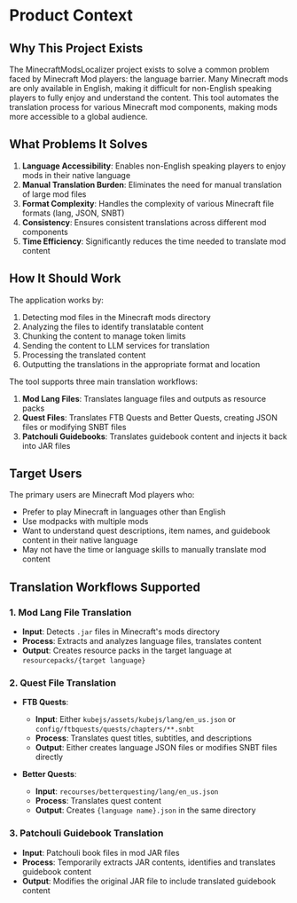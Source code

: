 # Product Context

## Why This Project Exists
The MinecraftModsLocalizer project exists to solve a common problem faced by Minecraft Mod players: the language barrier. Many Minecraft mods are only available in English, making it difficult for non-English speaking players to fully enjoy and understand the content. This tool automates the translation process for various Minecraft mod components, making mods more accessible to a global audience.

## What Problems It Solves
1. **Language Accessibility**: Enables non-English speaking players to enjoy mods in their native language
2. **Manual Translation Burden**: Eliminates the need for manual translation of large mod files
3. **Format Complexity**: Handles the complexity of various Minecraft file formats (lang, JSON, SNBT)
4. **Consistency**: Ensures consistent translations across different mod components
5. **Time Efficiency**: Significantly reduces the time needed to translate mod content

## How It Should Work
The application works by:
1. Detecting mod files in the Minecraft mods directory
2. Analyzing the files to identify translatable content
3. Chunking the content to manage token limits
4. Sending the content to LLM services for translation
5. Processing the translated content
6. Outputting the translations in the appropriate format and location

The tool supports three main translation workflows:
1. **Mod Lang Files**: Translates language files and outputs as resource packs
2. **Quest Files**: Translates FTB Quests and Better Quests, creating JSON files or modifying SNBT files
3. **Patchouli Guidebooks**: Translates guidebook content and injects it back into JAR files

## Target Users
The primary users are Minecraft Mod players who:
- Prefer to play Minecraft in languages other than English
- Use modpacks with multiple mods
- Want to understand quest descriptions, item names, and guidebook content in their native language
- May not have the time or language skills to manually translate mod content

## Translation Workflows Supported

### 1. Mod Lang File Translation
- **Input**: Detects `.jar` files in Minecraft's mods directory
- **Process**: Extracts and analyzes language files, translates content
- **Output**: Creates resource packs in the target language at `resourcepacks/{target language}`

### 2. Quest File Translation
- **FTB Quests**:
  - **Input**: Either `kubejs/assets/kubejs/lang/en_us.json` or `config/ftbquests/quests/chapters/**.snbt`
  - **Process**: Translates quest titles, subtitles, and descriptions
  - **Output**: Either creates language JSON files or modifies SNBT files directly

- **Better Quests**:
  - **Input**: `recourses/betterquesting/lang/en_us.json`
  - **Process**: Translates quest content
  - **Output**: Creates `{language name}.json` in the same directory

### 3. Patchouli Guidebook Translation
- **Input**: Patchouli book files in mod JAR files
- **Process**: Temporarily extracts JAR contents, identifies and translates guidebook content
- **Output**: Modifies the original JAR file to include translated guidebook content
